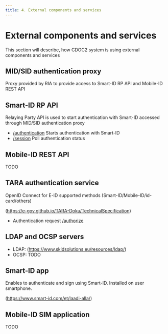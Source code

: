 ```yaml
---
title: 4. External components and services
---
```

# External components and services

This section will describe, how CDOC2 system is using external components and services

## MID/SID authentication proxy

Proxy provided by RIA to provide access to Smart-ID RP API and Mobile-ID REST API

## Smart-ID RP API

Relaying Party API is used to start authentication with Smart-ID accessed through MID/SID authentication proxy

* [/authentication](https://github.com/SK-EID/smart-id-documentation/blob/v2/README.md#239-authentication-session)
  Starts authentication with Smart-ID
* [/session](https://github.com/SK-EID/smart-id-documentation/blob/v2/README.md#2311-session-status)
  Poll authentication status

## Mobile-ID REST API

TODO

## TARA authentication service

OpenID Connect for E-ID supported methods (Smart-ID/Mobile-ID/id-card/others)

(<https://e-gov.github.io/TARA-Doku/TechnicalSpecification>)

* Authentication request [/authorize](https://e-gov.github.io/TARA-Doku/TechnicalSpecification#41-authentication-request)

## LDAP and OCSP servers

* LDAP: (<https://www.skidsolutions.eu/resources/ldap/>)
* OCSP: TODO

## Smart-ID app

Enables to authenticate and sign using Smart-ID. Installed on user smartphone.

(<https://www.smart-id.com/et/laadi-alla/>)

## Mobile-ID SIM application

TODO
